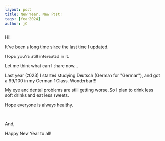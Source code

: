 ```yaml
---
layout: post
title: New Year, New Post!
tags: [Year2024] 
author: jC
---
```


Hi!

It've been a long time since the last time I updated.

Hope you're still interested in it.

Let me think what can I share now...

Last year (2023) I started studying Deutsch (German for "German"), and got a 99/100 in my  German 1 Class. Wonderbar!!!

My eye and dental problems are still getting worse. So I plan to drink less soft drinks and eat less sweets.

Hope everyone is always healthy.

<br>
  
And, 

Happy New Year to all!
